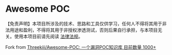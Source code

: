 # Awesome POC

【免责声明】本项目所涉及的技术、思路和工具仅供学习，任何人不得将其用于非法用途和盈利，不得将其用于非授权渗透测试，否则后果自行承担，与本项目无关。使用本项目前请先阅读 [法律法规](https://github.com/Threekiii/Awesome-Laws)。

Fork from [Threekiii/Awesome-POC: 一个漏洞POC知识库 目前数量 1000+](https://github.com/Threekiii/Awesome-POC)